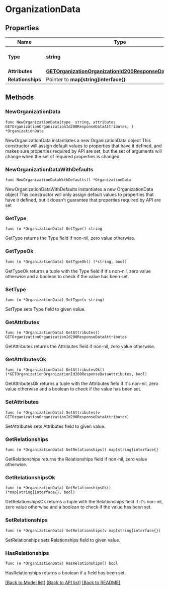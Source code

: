 # OrganizationData

## Properties

Name | Type | Description | Notes
------------ | ------------- | ------------- | -------------
**Type** | **string** | The resource&#39;s type | [default to "organization"]
**Attributes** | [**GETOrganizationOrganizationId200ResponseDataAttributes**](GETOrganizationOrganizationId200ResponseDataAttributes.md) |  | 
**Relationships** | Pointer to **map[string]interface{}** |  | [optional] 

## Methods

### NewOrganizationData

`func NewOrganizationData(type_ string, attributes GETOrganizationOrganizationId200ResponseDataAttributes, ) *OrganizationData`

NewOrganizationData instantiates a new OrganizationData object
This constructor will assign default values to properties that have it defined,
and makes sure properties required by API are set, but the set of arguments
will change when the set of required properties is changed

### NewOrganizationDataWithDefaults

`func NewOrganizationDataWithDefaults() *OrganizationData`

NewOrganizationDataWithDefaults instantiates a new OrganizationData object
This constructor will only assign default values to properties that have it defined,
but it doesn't guarantee that properties required by API are set

### GetType

`func (o *OrganizationData) GetType() string`

GetType returns the Type field if non-nil, zero value otherwise.

### GetTypeOk

`func (o *OrganizationData) GetTypeOk() (*string, bool)`

GetTypeOk returns a tuple with the Type field if it's non-nil, zero value otherwise
and a boolean to check if the value has been set.

### SetType

`func (o *OrganizationData) SetType(v string)`

SetType sets Type field to given value.


### GetAttributes

`func (o *OrganizationData) GetAttributes() GETOrganizationOrganizationId200ResponseDataAttributes`

GetAttributes returns the Attributes field if non-nil, zero value otherwise.

### GetAttributesOk

`func (o *OrganizationData) GetAttributesOk() (*GETOrganizationOrganizationId200ResponseDataAttributes, bool)`

GetAttributesOk returns a tuple with the Attributes field if it's non-nil, zero value otherwise
and a boolean to check if the value has been set.

### SetAttributes

`func (o *OrganizationData) SetAttributes(v GETOrganizationOrganizationId200ResponseDataAttributes)`

SetAttributes sets Attributes field to given value.


### GetRelationships

`func (o *OrganizationData) GetRelationships() map[string]interface{}`

GetRelationships returns the Relationships field if non-nil, zero value otherwise.

### GetRelationshipsOk

`func (o *OrganizationData) GetRelationshipsOk() (*map[string]interface{}, bool)`

GetRelationshipsOk returns a tuple with the Relationships field if it's non-nil, zero value otherwise
and a boolean to check if the value has been set.

### SetRelationships

`func (o *OrganizationData) SetRelationships(v map[string]interface{})`

SetRelationships sets Relationships field to given value.

### HasRelationships

`func (o *OrganizationData) HasRelationships() bool`

HasRelationships returns a boolean if a field has been set.


[[Back to Model list]](../README.md#documentation-for-models) [[Back to API list]](../README.md#documentation-for-api-endpoints) [[Back to README]](../README.md)


